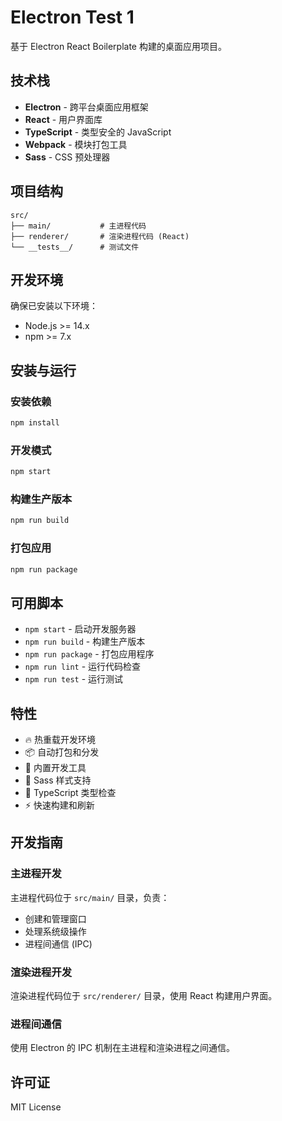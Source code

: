 # Electron Test 1

基于 Electron React Boilerplate 构建的桌面应用项目。

## 技术栈

- **Electron** - 跨平台桌面应用框架
- **React** - 用户界面库
- **TypeScript** - 类型安全的 JavaScript
- **Webpack** - 模块打包工具
- **Sass** - CSS 预处理器

## 项目结构

```
src/
├── main/           # 主进程代码
├── renderer/       # 渲染进程代码 (React)
└── __tests__/      # 测试文件
```

## 开发环境

确保已安装以下环境：

- Node.js >= 14.x
- npm >= 7.x

## 安装与运行

### 安装依赖

```bash
npm install
```

### 开发模式

```bash
npm start
```

### 构建生产版本

```bash
npm run build
```

### 打包应用

```bash
npm run package
```

## 可用脚本

- `npm start` - 启动开发服务器
- `npm run build` - 构建生产版本
- `npm run package` - 打包应用程序
- `npm run lint` - 运行代码检查
- `npm run test` - 运行测试

## 特性

- 🔥 热重载开发环境
- 📦 自动打包和分发
- 🔧 内置开发工具
- 🎨 Sass 样式支持
- 📝 TypeScript 类型检查
- ⚡ 快速构建和刷新

## 开发指南

### 主进程开发

主进程代码位于 `src/main/` 目录，负责：
- 创建和管理窗口
- 处理系统级操作
- 进程间通信 (IPC)

### 渲染进程开发

渲染进程代码位于 `src/renderer/` 目录，使用 React 构建用户界面。

### 进程间通信

使用 Electron 的 IPC 机制在主进程和渲染进程之间通信。

## 许可证

MIT License
